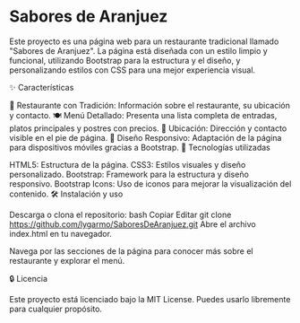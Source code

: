 # Sabores de Aranjuez
Este proyecto es una página web para un restaurante tradicional llamado "Sabores de Aranjuez". La página está diseñada con un estilo limpio y funcional, utilizando Bootstrap para la estructura y el diseño, y personalizando estilos con CSS para una mejor experiencia visual.

✨ Características

🌿 Restaurante con Tradición: Información sobre el restaurante, su ubicación y contacto.
🍽️ Menú Detallado: Presenta una lista completa de entradas, platos principales y postres con precios.
📍 Ubicación: Dirección y contacto visible en el pie de página.
📱 Diseño Responsivo: Adaptación de la página para dispositivos móviles gracias a Bootstrap.
🔧 Tecnologías utilizadas

HTML5: Estructura de la página.
CSS3: Estilos visuales y diseño personalizado.
Bootstrap: Framework para la estructura y diseño responsivo.
Bootstrap Icons: Uso de iconos para mejorar la visualización del contenido.
🛠️ Instalación y uso

Descarga o clona el repositorio:
bash
Copiar
Editar
git clone https://github.com/lygarmo/SaboresDeAranjuez.git
Abre el archivo index.html en tu navegador.

Navega por las secciones de la página para conocer más sobre el restaurante y explorar el menú.

🔒 Licencia

Este proyecto está licenciado bajo la MIT License. Puedes usarlo libremente para cualquier propósito.
 
